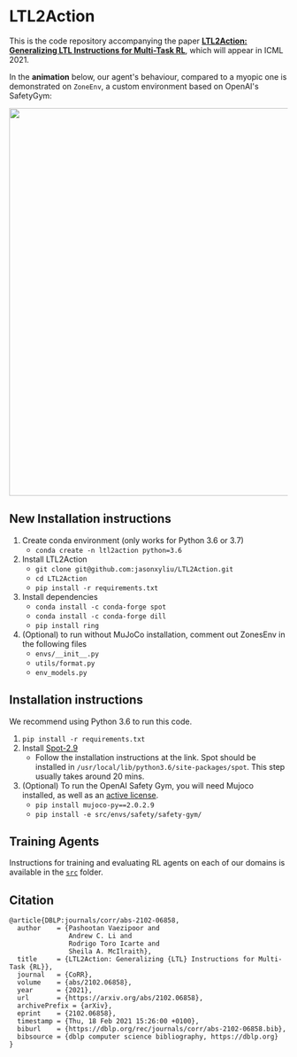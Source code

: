 # LTL2Action

This is the code repository accompanying the paper [**LTL2Action: Generalizing LTL Instructions for Multi-Task RL**](https://arxiv.org/abs/2102.06858), which will appear in ICML 2021. 

In the **animation** below, our agent's behaviour, compared to a myopic one is demonstrated on ``ZoneEnv``, a custom environment based on OpenAI's SafetyGym:

<p align="center">
    <img width="700" src="https://github.com/LTL2Action/LTL2Action/blob/master/README_files/zone_env.gif">
<!--     <figcaption class="figure-caption text-center">Figure 1. (animation) Myopic agent vs. ours. </figcaption> -->
</p>

## New Installation instructions
1. Create conda environment (only works for Python 3.6 or 3.7)
    - `conda create -n ltl2action python=3.6`
2. Install LTL2Action
    - `git clone git@github.com:jasonxyliu/LTL2Action.git`
    - `cd LTL2Action`
    - `pip install -r requirements.txt`
3. Install dependencies
    - `conda install -c conda-forge spot`
    - `conda install -c conda-forge dill`
    - `pip install ring`
4. (Optional) to run without MuJoCo installation, comment out ZonesEnv in the following files
    - `envs/__init__.py`
    - `utils/format.py`
    - `env_models.py`


## Installation instructions


We recommend using Python 3.6 to run this code.

1. `pip install -r requirements.txt`
2. Install [Spot-2.9](https://spot.lrde.epita.fr/install.html)
    - Follow the installation instructions at the link. Spot should be installed in `/usr/local/lib/python3.6/site-packages/spot`. This step usually takes around 20 mins.
3. (Optional) To run the OpenAI Safety Gym, you will need Mujoco installed, as well as an [active license](http://www.mujoco.org/index.html). 
    - `pip install mujoco-py==2.0.2.9`
    - `pip install -e src/envs/safety/safety-gym/`

## Training Agents

Instructions for training and evaluating RL agents on each of our domains is available in the [`src`](src/) folder.

## Citation

```
@article{DBLP:journals/corr/abs-2102-06858,
  author    = {Pashootan Vaezipoor and
               Andrew C. Li and
               Rodrigo Toro Icarte and
               Sheila A. McIlraith},
  title     = {LTL2Action: Generalizing {LTL} Instructions for Multi-Task {RL}},
  journal   = {CoRR},
  volume    = {abs/2102.06858},
  year      = {2021},
  url       = {https://arxiv.org/abs/2102.06858},
  archivePrefix = {arXiv},
  eprint    = {2102.06858},
  timestamp = {Thu, 18 Feb 2021 15:26:00 +0100},
  biburl    = {https://dblp.org/rec/journals/corr/abs-2102-06858.bib},
  bibsource = {dblp computer science bibliography, https://dblp.org}
}
```
